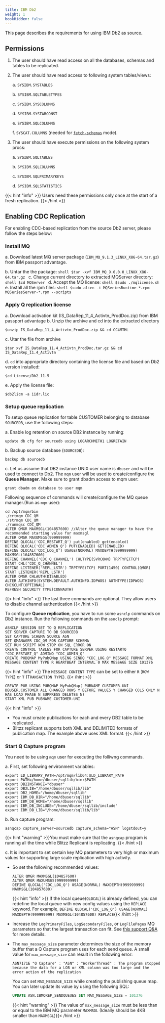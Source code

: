 ```yaml
---
title: IBM Db2
weight: 1
bookHidden: false 
---
```


This page describes the requirements for using IBM Db2 as source.

## Permissions
1. The user should have read access on all the databases, schemas and tables to be replicated.

2. The user should have read access to following system tables/views:

    a. `SYSIBM.SYSTABLES`

    b. `SYSIBM.SQLTABLETYPES`

    c. `SYSIBM.SYSCOLUMNS`

    d. `SYSIBM.SYSTABCONST`

    e. `SYSIBM.SQLCOLUMNS`
    
    f. `SYSCAT.COLUMNS` (needed for [`fetch-schemas`](/docs/running-replicant/#fetch-schemas) mode).

3. The user should have execute permissions on the following system procs:

    a. `SYSIBM.SQLTABLES`

    b. `SYSIBM.SQLCOLUMNS`

    c. `SYSIBM.SQLPRIMARYKEYS`

    d. `SYSIBM.SQLSTATISTICS`

{{< hint "info" >}}
Users need these permissions only once at the start of a fresh replication.
{{< /hint >}}

## Enabling CDC Replication

For enabling CDC-based replication from the source Db2 server, please follow the steps below:

### Install MQ

  a. Download latest MQ server package (`IBM_MQ_9.1.3_LINUX_X86-64.tar.gz`) from IBM passport advantage.

  b. Untar the the package:
    ```shell
    $tar -xvf IBM_MQ_9.0.0.0_LINUX_X86-64.tar.gz
    ```
  c. Change current directory to extracted MQServer directory:
    ```shell
    $cd MQServer
    ```
  d. Accept the MQ license:
    ```shell
    $sudo ./mqlicense.sh
    ```
  e. Install all the rpm files:
    ```shell
    $sudo alien -i MQSeriesRuntime-*.rpm MQSeriesServer-*.rpm --scripts
    ```
### Apply Q replication license
  a. Download activation kit (IS_DataRep_11_4_Activtn_ProdDoc.zip) from IBM
  passport advantage
  b. Unzip the archive and cd into the extracted directory
  ```shell
  $unzip IS_DataRep_11_4_Activtn_ProdDoc.zip && cd CC4MTML
  ```
  c. Utar the file from archive
  ```shell
  $tar xvf IS_DataRep_11.4_Activtn_ProdDoc.tar.gz && cd IS_DataRep_11.4_Activtn
  ```
  d. `cd` into appropriate directory containing the license file and based on Db2 version installed:
  ```shell
  $cd License/Db2_11.5
  ```
  e. Apply the license file:
  ```shell
  $db2licm -a iidr.lic
  ```
### Setup queue replication

  To setup queue replication for table CUSTOMER belonging to database `SOURCEDB`, use the following steps:

  a. Enable log retention on source DB2 instance by running: 
  ```
  update db cfg for sourcedb using LOGARCHMETH1 LOGRETAIN
  ```
  b. Backup source database (`SOURCEDB`):
  ```
  backup db sourcedb
  ```
  c. Let us assume that DB2 instance UNIX user name is `dbuser` and will be used to connect to Db2. The `mqm` user will be used to create/configure the **Queue Manager**. Make sure to grant dbadm access to mqm user:
  ```
  grant dbadm on database to user mqm
  ```
  Following sequence of commands will create/configure the MQ queue manager.(Run as `mqm` user):

  ```
  cd /opt/mqm/bin
  ./crtmqm CDC_QM
  ./strmqm CDC_QM
  ./runmqsc CDC_QM
  ALTER QMGR MAXMSGL(104857600) //Alter the queue manager to have the recommended starting value for maxmsgl
  ALTER QMGR MAXUMSGS(999999999)
  DEFINE QLOCAL('CDC_RESTART_Q') put(enabled) get(enabled)
  DEFINE QLOCAL('CDC_ADMIN_Q') PUT(ENABLED) GET(ENABLED)
  DEFINE QLOCAL('CDC_LOG_Q') USAGE(NORMAL) MAXDEPTH(999999999) MAXMSGL(104857600)
  DEFINE CHANNEL('CDC_Q_CHANNEL') CHLTYPE(SVRCONN) TRPTYPE(TCP)
  START CHL('CDC_Q_CHANNEL')
  DEFINE LISTENER('REPL_LSTR') TRPTYPE(TCP) PORT(1450) CONTROL(QMGR)
  START LISTENER('REPL_LSTR')
  ALTER QMGR CHLAUTH(DISABLED)
  ALTER AUTHINFO(SYSTEM.DEFAULT.AUTHINFO.IDPWOS) AUTHTYPE(IDPWOS) CHCKCLNT(OPTIONAL)
  REFRESH SECURITY TYPE(CONNAUTH)
  ```
  {{< hint "info" >}} The last three commands are optional. They allow users to disable channel authentication {{< /hint >}}

  To configure **Queue replication**, you have to run some `asnclp` commands on Db2 instance. Run the following commands on the `asnclp` prompt:

  ```
  ASNCLP SESSION SET TO Q REPLICATION
  SET SERVER CAPTURE TO DB SOURCEDB
  SET CAPTURE SCHEMA SOURCE ASN
  SET QMANAGER CDC_QM FOR CAPTURE SCHEMA
  SET RUN SCRIPT NOW STOP ON SQL ERROR ON
  CREATE CONTROL TABLES FOR CAPTURE SERVER USING RESTARTQ "CDC_RESTART_Q" ADMINQ "CDC_ADMIN_Q"
  CREATE PUBQMAP MyPubQMap USING SENDQ "CDC_LOG_Q" MESSAGE FORMAT XML MESSAGE CONTENT TYPE R HEARTBEAT INTERVAL 0 MAX MESSAGE SIZE 101376
  ```
  {{< hint "info" >}} The `MESSAGE CONTENT TYPE` can be set to either `R` (`ROW TYPE`) or `T` (T`RANSACTION TYPE`). {{< /hint >}}
    
  ```
  CREATE PUB USING PUBQMAP MyPubQMap( PUBNAME CUSTOMER-UNI DBUSER.CUSTOMER ALL CHANGED ROWS Y BEFORE VALUES Y CHANGED COLS ONLY N HAS LOAD PHASE N SUPPRESS DELETES N)
  START XML PUB PUBNAME CUSTOMER-UNI
  ```

  {{< hint "info" >}}
  - You must create publications for each and every DB2 table to be replicated .
  - Blitzz replicant supports both XML and DELIMITED formats of publication map. The example above uses XML format.
  {{< /hint >}}

### Start Q Capture program 

  You need to be using `mqm` user for executing the folliwng commands. 

  a. First, set following environment variables:

  ```shell
  export LD_LIBRARY_PATH=/opt/mqm/lib64:$LD_LIBRARY_PATH
  export PATH=/home/dbuser/sqllib/bin:$PATH
  export DB2INSTANCE="dbuser"
  export DB2LIB="/home/dbuser/sqllib/lib"
  export DB2_HOME="/home/dbuser/sqllib"
  export IBM_DB_DIR="/home/dbuser/sqllib"
  export IBM_DB_HOME="/home/dbuser/sqllib"
  export IBM_DB_INCLUDE="/home/dbuser/sqllib/include"
  export IBM_DB_LIB="/home/dbuser/sqllib/lib"
  ```
  b. Run capture program:

  ```
  asnqcap capture_server=sourcedb capture_schema="ASN" logstdout=y
  ```
  {{< hint "warning" >}}You must make sure that the `asnqcap` program is running all the time while Blitzz Replicant is replicating. {{< /hint >}}

  c. It is important to set certain key MQ parameters to very high or maximum values for supporting large scale replication with high activity.

  - So set the following recommended values:

    ```
    ALTER QMGR MAXMSGL(104857600)
    ALTER QMGR MAXUMSGS(999999999)
    DEFINE QLOCAL('CDC_LOG_Q') USAGE(NORMAL) MAXDEPTH(999999999) MAXMSGL(104857600)
    ```
    {{< hint "info" >}} If the local queue(`QLOCAL`) is already defined, you can redefine the local queue with new config values using the `REPLACE` keyword. For example, `DEFINE QLOCAL('CDC_LOG_Q') USAGE(NORMAL) MAXDEPTH(999999999) MAXMSGL(104857600) REPLACE`{{< /hint >}}
  - Increase the `LogPrimaryFiles`, `LogSecondaryFiles`, or `LogFilePages` MQ parameters so that the largest transaction can fit. See [this support Q&A](https://www.ibm.com/support/pages/node/1107285) for more details.
  - The `max_message_size` parameter determines the size of the memory buffer that a Q Capture program uses for each send queue. A small value for `max_message_size` can result in the following error:
    ```
    ASN7171E "Q Capture" : "ASN" : "WorkerThread" : The program stopped because the data for a LOB or XML column was too large and the error action of the replication
    ```

    You can set `MAX_MESSAGE_SIZE` while creating the publishing queue map. You can later update its value by using the following SQL:
      ```sql
      UPDATE ASN.IBMQREP_SENDQUEUES SET MAX_MESSAGE_SIZE = 101376
      ```
      {{< hint "warning" >}} The value of `max_message_size` must be less than or equal to the IBM MQ parameter `MAXMSGL` (Ideally should be 4KB smaller than `MAXMSGL`){{< /hint >}}